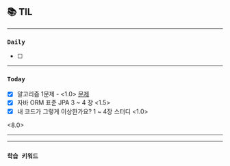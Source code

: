 
## 📚 TIL

---

### `Daily`
- [ ] 

---
### `Today`
- [X] 알고리즘 1문제 - <1.0> [문제](https://school.programmers.co.kr/learn/courses/30/lessons/92341)
- [X] 자바 ORM 표준 JPA 3 ~ 4 장 <1.5>
- [X] 내 코드가 그렇게 이상한가요? 1 ~ 4장 스터디 <1.0>

 <8.0>

---

---
### `학습 키워드`

